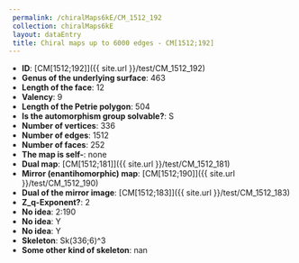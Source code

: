 ```yaml
--- 
 permalink: /chiralMaps6kE/CM_1512_192 
 collection: chiralMaps6kE
 layout: dataEntry
 title: Chiral maps up to 6000 edges - CM[1512;192]
---
```


- **ID**: [CM[1512;192]]({{ site.url }}/test/CM_1512_192)
- **Genus of the underlying surface**: 463
- **Length of the face**: 12
- **Valency**: 9
- **Length of the Petrie polygon**: 504
- **Is the automorphism group solvable?**: S
- **Number of vertices**: 336
- **Number of edges**: 1512
- **Number of faces**: 252
- **The map is self-**: none
- **Dual map**: [CM[1512;181]]({{ site.url }}/test/CM_1512_181)
- **Mirror (enantihomorphic) map**: [CM[1512;190]]({{ site.url }}/test/CM_1512_190)
- **Dual of the mirror image**: [CM[1512;183]]({{ site.url }}/test/CM_1512_183)
- **Z_q-Exponent?**: 2
- **No idea**:  2:190
- **No idea**: Y
- **No idea**: Y
- **Skeleton**: Sk(336;6)^3
- **Some other kind of skeleton**: nan
